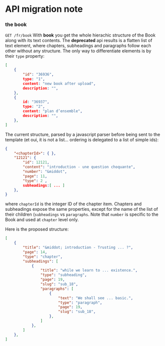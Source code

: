 # API migration note

### the book
`GET /fr/book`
With **book** you get the whole hierachic structure of the Book along with its text contents.
The **deprecated** api results is a flatten list of text element, where chapters, subheadings and paragraphs follow each other without any structure. The only way to differentiate elements is by their `type` property:

```json
[
	{
		"id": "36936",
		type: "1",
		content: "new book after upload",
		description: "",
	},
	{
		id: "36937",
		type: "2",
		content: "plan d’ensemble",
		description: "",
	},
]
```

The current structure, parsed by a javascript parser before being sent to the template (et oui, it is not a list... ordering is delegated to a list of simple ids):

```json
{
	"<chapterId>": { },
	"12121": {
		"id": 12121,
		"content": "introduction - une question choquante",
		"number": "&middot",
		"page": 11,
		"type": 2 ,
		subheadings:[ ... ]
	},
}
```
where `chapterId` is the integer ID of the chapter item.
Chapters and subheadings expose the same properties, except for the name of the list of their children (`subheadings` vs `paragraphs`. Note that `number` is specific to the Book and used at `chapter` level only.

Here is the proposed structure:

```json
[
	{
		"title": "&middot; introduction - Trusting ... ?",
		"page": 14,
		"type": "chapter",
		"subheadings": [
			{	
				"title": "while we learn to ... existence.",
				"type": "subheading",
				"page": 19,
				"slug": "sub_18",
				"paragraphs": [
					{
						"text": "We shall see ... basic.",
						"type": "paragraph",
						"page": 19,
						"slug": "sub_18",
					},
				]
			},
		]
	},
]
```



